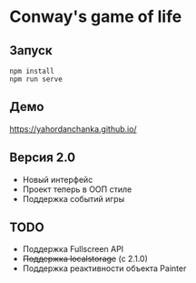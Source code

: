 # Conway's game of life
## Запуск
    npm install
    npm run serve
## Демо
https://yahordanchanka.github.io/

## Версия 2.0
- Новый интерфейс
- Проект теперь в ООП стиле
- Поддержка событий игры

## TODO
- Поддержка Fullscreen API
- ~~Поддержка localstorage~~ (c 2.1.0)
- Поддержка реактивности объекта Painter
